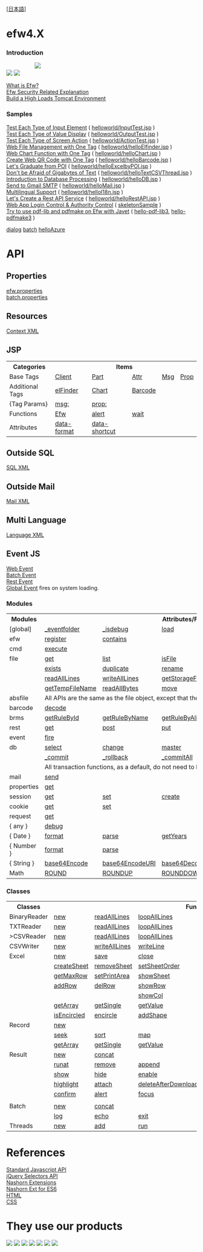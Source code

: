 [<a href="README_J.md">日本語</a>]
<H1>efw4.X</H1>
<h3>Introduction</h3>
&nbsp;&nbsp;&nbsp;&nbsp;&nbsp;&nbsp;&nbsp;&nbsp;&nbsp;&nbsp;&nbsp;&nbsp;&nbsp;&nbsp;&nbsp;&nbsp;&nbsp;&nbsp;
<a href="./help/efw_flow_org.png"><img src="./help/efw_flow.png"></a><br>
<a href="./help/efw_client_org.png"><img src="./help/efw_client.png"></a>
<a href="./help/efw_server_org.png"><img src="./help/efw_server.png"></a>

<a href="https://qiita.com/changkejun/private/844953846f3e6bed4a9d">What is Efw?</a><br>
<a href="https://qiita.com/changkejun/private/70184f814ff52f862d91">Efw Security Related Explanation</a><br>
<a href="https://qiita.com/changkejun/private/fb325ed0a9d81f3bf5f0">Build a High Loads Tomcat Environment</a><br>

<h3>Samples</h3>
<a href="https://qiita.com/changkejun/private/2f59403e8fa3b0f40eb7">Test Each Type of Input Element</a> ( <a href="https://github.com/efwGrp/qittaSamples/tree/main/helloworld/InputTest.jsp">helloworld/InputTest.jsp</a> )<br>
<a href="https://qiita.com/changkejun/private/f634ae1c8040cef4cc01">Test Each Type of Value Display</a> ( <a href="https://github.com/efwGrp/qittaSamples/tree/main/helloworld/OutputTest.jsp">helloworld/OutputTest.jsp</a> )<br>
<a href="https://qiita.com/changkejun/private/3accadd827594d1bccdf">Test Each Type of Screen Action</a> ( <a href="https://github.com/efwGrp/qittaSamples/tree/main/helloworld/ActionTest.jsp">helloworld/ActionTest.jsp</a> )<br>
<a href="https://qiita.com/changkejun/private/3f943f089d44d83296af">Web File Management with One Tag</a> ( <a href="https://github.com/efwGrp/qittaSamples/tree/main/helloworld/helloElfinder.jsp">helloworld/helloElfinder.jsp</a> )<br>
<a href="https://qiita.com/changkejun/private/dc976ccaaf82458c7771">Web Chart Function with One Tag</a> ( <a href="https://github.com/efwGrp/qittaSamples/tree/main/helloworld/helloChart.jsp">helloworld/helloChart.jsp</a> )<br>
<a href="https://qiita.com/changkejun/private/0cdef7d8d288f9f0a563">Create Web QR Code with One Tag</a> ( <a href="https://github.com/efwGrp/qittaSamples/tree/main/helloworld/helloBarcode.jsp">helloworld/helloBarcode.jsp</a> )<br>
<a href="https://qiita.com/changkejun/private/5f6c5b234dc1322ec859">Let's Graduate from POI</a> ( <a href="https://github.com/efwGrp/qittaSamples/tree/main/helloworld/helloExcelbyPOI.jsp">helloworld/helloExcelbyPOI.jsp</a> )<br>
<a href="https://qiita.com/changkejun/private/97af2b8722c149f5335d">Don't be Afraid of Gigabytes of Text</a> ( <a href="https://github.com/efwGrp/qittaSamples/tree/main/helloworld/helloTextCSVThread.jsp">helloworld/helloTextCSVThread.jsp</a> )<br>
<a href="https://qiita.com/changkejun/private/d046d1804b4c996700e2">Introduction to Database Processing</a> ( <a href="https://github.com/efwGrp/qittaSamples/tree/main/helloworld/helloDB.jsp">helloworld/helloDB.jsp</a> )<br>
<a href="https://qiita.com/changkejun/private/26fe53af470ee1a96b05">Send to Gmail SMTP</a> ( <a href="https://github.com/efwGrp/qittaSamples/tree/main/helloworld/helloMail.jsp">helloworld/helloMail.jsp</a> )<br>
<a href="https://qiita.com/changkejun/private/7d0999b90b0e5370f928">Multilingual Support</a> ( <a href="https://github.com/efwGrp/qittaSamples/tree/main/helloworld/helloI18n.jsp">helloworld/helloI18n.jsp</a> )<br>
<a href="https://qiita.com/changkejun/private/54c3df529a1b83093790">Let's Create a Rest API Service</a> ( <a href="https://github.com/efwGrp/qittaSamples/tree/main/helloworld/helloRestAPI.jsp">helloworld/helloRestAPI.jsp</a> )<br>
<a href="https://qiita.com/changkejun/private/c36d3671493225ad14ce">Web App Login Control & Authority Control</a> ( <a href="https://github.com/efwGrp/qittaSamples/tree/main/skeletonSample">skeletonSample</a> )<br>
<a href="https://qiita.com/changkejun/private/5f50cf3d3e935dd90989">Try to use pdf-lib and pdfmake on Efw with Javet</a> ( <a href="https://github.com/efwGrp/qittaSamples/tree/main/hello-pdf-lib3">hello-pdf-lib3</a>, <a href="https://github.com/efwGrp/qittaSamples/tree/main/hello-pdfmake3">hello-pdfmake3</a> )<br>


<a href="samples/dialogSample">dialog</a>
<a href="samples/batchSample">batch</a>
<a href="samples/helloAzure">helloAzure</a>



<H1>API</H1>
<h2>Properties</h2>
<a href="help/properties.web.md">efw.properties</a><br>
<a href="help/properties.batch.md">batch.properties</a>
<h2>Resources</h2>
<a href="help/resources.context.md">Context XML</a>
<h2>JSP</h2>
<table>
<tr><th>Categories</th><th colspan=5>Items</th></tr>
<tr><td>Base Tags</td><td><a href="help/tag.client.md">Client</a></td><td><a href="help/tag.part.md">Part</a></td><td><a href="help/tag.attr.md">Attr</a></td><td><a href="help/tag.msg.md">Msg</a></td><td><a href="help/tag.prop.md">Prop</a></td></tr>
<tr><td>Additional Tags</td><td><a href="help/tag.elfinder.md">elFinder</a></td><td><a href="help/tag.chart.md">Chart</a></td><td><a href="help/tag.barcode.md">Barcode</a></td></tr>
<tr><td>{Tag Params}</td><td><a href="help/tag.attr.msg.md">msg:</a></td><td><a href="help/tag.attr.prop.md">prop:</a></td></tr>
<tr><td>Functions</td><td><a href="help/api_efw_function.md">Efw</a></td><td><a href="help/efw.dialog.alert.md">alert</a></td><td><a href="help/efw.dialog.wait.md">wait</a></td></tr>
<tr><td>Attributes</td><td><a href="help/api_data_format.md">data-format</a></td><td><a href="help/api_data_shortcut.md">data-shortcut</a></td></tr>
</table>
<h2>Outside SQL</h2>
<a href="help/api_sql.md">SQL XML</a>
<h2>Outside Mail</h2>
<a href="help/api_mail.md">Mail XML</a>
<h2>Multi Language</h2>
<a href="help/api_language.md">Language XML</a>
<h2>Event JS</h2>
<a href="help/api_webevent.md">Web Event</a><br>
<a href="help/api_batchevent.md">Batch Event</a><br>
<a href="help/api_restevent.md">Rest Event</a><br>
<a href="help/api_global.md">Global Event</a> fires on system loading.<br>
<h3>Modules</h3>
<table>
<tr><th>Modules</th><th colspan=5>Attributes/Functions</th></tr>
<tr><td>[global]</td><td><a href="help/global._eventfolder.md">_eventfolder</a></td><td><a href="help/global._isdebug.md">_isdebug</a></td><td><a href="help/global.load.md">load</a></td><td><a href="help/global.loadWithNewGlobal.md">loadWithNewGlobal</a></td><td><a href="help/global.loadWithGlobalPool.md">loadWithGlobalPool</a></td></tr>

<tr><td>efw</td><td><a href="help/efw.register.md">register</a></td><td><a href="help/efw.contains.md">contains</a></td></tr>
<tr><td>cmd</td><td><a href="help/cmd.execute.md">execute</a></td></tr>
<tr><td>file</td><td><a href="help/file.get.md">get</a></td><td><a href="help/file.list.md">list</a></td><td><a href="help/file.isFile.md">isFile</a></td><td><a href="help/file.isFolder.md">isFolder</a></td></td><td><a href="help/file.makeFile.md">makeFile</a></td></tr>
<tr><td><td><a href="help/file.exists.md">exists</a></td><td><a href="help/file.duplicate.md">duplicate</a></td><td><a href="help/file.rename.md">rename</a></td><td><a href="help/file.remove.md">remove</a></td><td><a href="help/file.makeDir.md">makeDir</a></td></tr>
<tr><td></td><td><a href="help/file.readAllLines.md">readAllLines</a></td><td><a href="help/file.writeAllLines.md">writeAllLines</a></td><td><a href="help/file.getStorageFolder.md">getStorageFolder</a></td><td><a href="help/file.saveUploadFiles.md">saveUploadFiles</a></td><td><a href="help/file.saveSingleUploadFile.md">saveSingleUploadFile</a></td></tr>
<tr><td></td><td><a href="help/file.getTempFileName.md">getTempFileName</a></td><td><a href="help/file.readAllBytes.md">readAllBytes</a></td><td><a href="help/file.move.md">move</a></td></tr>

<tr><td>absfile</td><td colspan=5>All APIs are the same as the file object, except that the path param is an absolute one.</td></tr>
<tr><td>barcode</td><td><a href="help/barcode.decode.md">decode</a></td></tr>
<tr><td>brms</td><td><a href="help/brms.getRuleById.md">getRuleById</a></td><td><a href="help/brms.getRuleByName.md">getRuleByName</a></td><td><a href="help/brms.getRuleByAlias.md">getRuleByAlias</a></td></tr>
<tr><td>rest</td><td><a href="help/rest.get.md">get</a></td><td><a href="help/rest.post.md">post</a></td><td><a href="help/rest.put.md">put</a></td><td><a href="help/rest.delete.md">delete</a></td><td><a href="help/rest.getStatus.md">getStatus</a></td></tr>

<tr><td>event</td><td><a href="help/event.fire.md">fire</a></td></tr>
<tr><td>db</td><td><a href="help/db.select.md">select</a></td><td><a href="help/db.change.md">change</a></td><td><a href="help/db.master.md">master</a></td></tr>
<tr><td></td><td><a href="help/db._commit.md">_commit</a></td><td><a href="help/db._rollback.md">_rollback</a></td><td><a href="help/db._commitAll.md">_commitAll</a></td><td><a href="help/db._rollbackAll.md">_rollbackAll</a></td></tr>
<tr><td></td><td colspan=5>All transaction functions, as a default, do not need to be called explicitly.</td></tr>
<tr><td>mail</td><td><a href="help/mail.send.md">send</a></td></tr>
<tr><td>properties</td><td><a href="help/properties.get.md">get</a></td></tr>
<tr><td>session</td><td><a href="help/session.get.md">get</a></td><td><a href="help/session.set.md">set</a></td><td><a href="help/session.create.md">create</a></td><td><a href="help/session.invalidate.md">invalidate</a></td></tr>
<tr><td>cookie</td><td><a href="help/cookie.get.md">get</a></td><td><a href="help/cookie.set.md">set</a></td></tr>
<tr><td>request</td><td><a href="help/request.get.md">get</a></td></tr>
<tr><td>{ any }</td><td><a href="help/any.debug.md">debug</a></td></tr>
<tr><td>{ Date }</td><td><a href="help/any.format.md">format</a></td><td><a href="help/any.parse.md">parse</a></td><td><a href="help/Date.getYears.md">getYears</a></td></tr>
<tr><td>{ Number }</td><td><a href="help/any.format.md">format</a></td><td><a href="help/any.parse.md">parse</a></td></tr>
<tr><td>{ String }</td><td><a href="help/String.base64Encode.md">base64Encode</a></td><td><a href="help/String.base64EncodeURI.md">base64EncodeURI</a></td><td><a href="help/String.base64Decode.md">base64Decode</a></td></tr>
<tr><td>Math</td><td><a href="help/Math.ROUND.md">ROUND</a></td><td><a href="help/Math.ROUNDUP.md">ROUNDUP</a></td><td><a href="help/Math.ROUNDDOWN.md">ROUNDDOWN</a></td></tr>

</table>
<h3>Classes</h3>
<table>
<tr><th>Classes</th><th colspan=5>Functions</th></tr>
<tr><td>BinaryReader</td>
<td><a href="help/BinaryReader.new.md">new</a></td>
<td><a href="help/BinaryReader.readAllLines.md">readAllLines</a></td>
<td><a href="help/BinaryReader.loopAllLines.md">loopAllLines</a></td>
</tr>
<tr><td>TXTReader</td>
<td><a href="help/TXTReader.new.md">new</a></td>
<td><a href="help/TXTReader.readAllLines.md">readAllLines</a></td>
<td><a href="help/TXTReader.loopAllLines.md">loopAllLines</a></td>
</tr>
<tr><td>>CSVReader</td>
<td><a href="help/CSVReader.new.md">new</a></td>
<td><a href="help/CSVReader.readAllLines.md">readAllLines</a></td>
<td><a href="help/CSVReader.loopAllLines.md">loopAllLines</a></td>
</tr>
<tr><td>CSVWriter</td>
<td><a href="help/CSVWriter.new.md">new</a></td>
<td><a href="help/CSVWriter.writeAllLines.md">writeAllLines</a></td>
<td><a href="help/CSVWriter.writeLine.md">writeLine</a></td>
<td><a href="help/CSVWriter.close.md">close</a></td>
</tr>
<tr><td>Excel</td>
<td><a href="help/excel.new.md">new</a></td>
<td><a href="help/excel.save.md">save</a></td>
<td><a href="help/excel.close.md">close</a></td>
<td><a href="help/excel.getSheetNames.md">getSheetNames</a></td>
</tr>
<tr><td></td>
<td><a href="help/excel.createSheet.md">createSheet</a></td>
<td><a href="help/excel.removeSheet.md">removeSheet</a></td>
<td><a href="help/excel.setSheetOrder.md">setSheetOrder</a></td>
<td><a href="help/excel.setActiveSheet.md">setActiveSheet</a></td>
</tr>
<tr><td></td>
<td><a href="help/excel.getMaxRow.md">getMaxRow</a></td>
<td><a href="help/excel.setPrintArea.md">setPrintArea</a></td>
<td><a href="help/excel.showSheet.md">showSheet</a></td>
<td><a href="help/excel.hideSheet.md">hideSheet</a></td>
<td><a href="help/excel.zoomSheet.md">zoomSheet</a></td>
</tr>
<tr><td></td>
<td><a href="help/excel.addRow.md">addRow</a></td>
<td><a href="help/excel.delRow.md">delRow</a></td>
<td><a href="help/excel.showRow.md">showRow</a></td>
<td><a href="help/excel.hideRow.md">hideRow</a></td>
</tr>
<tr><td></td>
<td></td>
<td></td>
<td><a href="help/excel.showCol.md">showCol</a></td>
<td><a href="help/excel.hideCol.md">hideCol</a></td>
</tr>
<tr><td></td>
<td><a href="help/excel.getArray.md">getArray</a></td>
<td><a href="help/excel.getSingle.md">getSingle</a></td>
<td><a href="help/excel.getValue.md">getValue</a></td>
<td><a href="help/excel.setCell.md">setCell</a></td>
<td><a href="help/excel.setLink.md">setLink</a></td>
</tr>
<tr><td></td>
<td><a href="help/excel.isEncircled.md">isEncircled</a></td>
<td><a href="help/excel.encircle.md">encircle</a></td>
<td><a href="help/excel.addShape.md">addShape</a></td>
<td><a href="help/excel.addShapeInRange.md">addShapeInRange</a></td>
<td><a href="help/excel.replacePicture.md">replacePicture</a></td>
</tr>
<tr><td>Record</td>
<td><a href="help/record.new.md">new</a></td>
</tr>
<tr><td></td>
<td><a href="help/record.seek.md">seek</a></td>
<td><a href="help/record.sort.md">sort</a></td>
<td><a href="help/record.map.md">map</a></td>
<td><a href="help/record.makeAllKeysUpperCase.md">makeAllKeysUpperCase</a></td>
<td><a href="help/record.makeAllKeysLowerCase.md">makeAllKeysLowerCase</a></td>
</tr>
<tr><td></td>
<td><a href="help/record.getArray.md">getArray</a></td>
<td><a href="help/record.getSingle.md">getSingle</a></td>
<td><a href="help/record.getValue.md">getValue</a></td>
<td><a href="help/record.length.md">length</a></td>
</tr>
<tr><td><a name="Result">Result</a></td>
<td><a href="help/result.new.md">new</a></td>
<td><a href="help/result.concat.md">concat</a></td>
</tr>
<tr><td></td>
<td><a href="help/result.runat.md">runat</a></td>
<td><a href="help/result.remove.md">remove</a></td>
<td><a href="help/result.append.md">append</a></td>
<td><a href="help/result.withdata.md">withdata</a></td>
</tr>
<tr><td></td>
<!--<td><a href="help/result.error.md">error</a></td>-->
<td><a href="help/result.show.md">show</a></td>
<td><a href="help/result.hide.md">hide</a></td>
<td><a href="help/result.enable.md">enable</a></td>
<td><a href="help/result.disable.md">disable</a></td>
</tr>
<tr><td></td>
<td><a href="help/result.highlight.md">highlight</a></td>
<td><a href="help/result.attach.md">attach</a></td>
<td><a href="help/result.deleteAfterDownload.md">deleteAfterDownload</a></td>
<td><a href="help/result.saveas.md">saveas</a></td>
</tr>
<tr><td></td>
<td><a href="help/result.confirm.md">confirm</a></td>
<td><a href="help/result.alert.md">alert</a></td>
<td><a href="help/result.focus.md">focus</a></td>
<td><a href="help/result.eval.md">eval</a></td>
<td><a href="help/result.navigate.md">navigate</a></td>
</tr>
<tr><td></td>
</tr>
<tr><td>Batch</td>
<td><a href="help/batch.new.md">new</a></td>
<td><a href="help/batch.concat.md">concat</a></td>
</tr>
<tr><td></td>
<td><a href="help/batch.log.md">log</a></td>
<td><a href="help/batch.echo.md">echo</a></td>
<td><a href="help/batch.exit.md">exit</a></td>
</tr>
<tr><td>Threads</td>
<td><a href="help/threads.new.md">new</a></td>
<td><a href="help/threads.add.md">add</a></td>
<td><a href="help/threads.run.md">run</a></td>
</tr>
</table>

<h1>References</H1>
<a href="help/Standard_Javascript_API.md">Standard Javascript API</a><br>
<a href="help/jQuery_Selectors_API.md">jQuery Selectors API</a><br>
<a href="https://wiki.openjdk.org/display/Nashorn/Nashorn+extensions">Nashorn Extensions</a><br>
<a href="https://github.com/efwGrp/nashorn-ext-for-es6">Nashorn Ext for ES6</a><br>
<a href="https://www.tohoho-web.com/html/index2.htm">HTML</a><br>
<a href="https://www.tohoho-web.com/css/index.htm">CSS</a><br>

<H1>They use our products</H1>
<a href="https://www.escco.co.jp"><img src="help/logos/escco.png"></a>
<a href="https://www.escco.com.cn"><img src="help/logos/yike.jpg"></a>
<a href="https://www.jwts.co.jp"><img src="help/logos/jwts.png"></a>
<a href="http://www.layer10.jp/"><img src="help/logos/layer10.png"></a>
<a href="https://www.sompo-japan.co.jp/"><img src="help/logos/jpn_sompo.jpg"></a>
<a href="https://www.qualica.co.jp/"><img src="help/logos/qualica.png"></a>
<a href="https://www.jotnw.or.jp/"><img src="help/logos/jot.png"></a>

